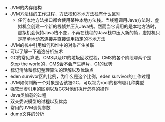 -  JVM的内存结构
- JVM方法栈的工作过程，方法栈和本地方法栈有什么区别
  - 任何本地方法接口都会使用某种本地方法栈。当线程调用Java方法时，虚拟机会创建一个新的栈帧并压入Java栈。然而当它调用的是本地方法时，虚拟机会保持Java栈不变，不再在线程的Java栈中压入新的帧，虚拟机只是简单地动态连接并直接调用指定的本地方法
- JVM的栈中引用如何和堆中的对象产生关联
- 可以了解一下逃逸分析技术
- GC的常见算法，CMS以及G1的垃圾回收过程，CMS的各个阶段哪两个是Stop the world的，CMS会不会产生碎片，G1的优势
- 标记清除和标记整理算法的理解以及优缺点
- eden survivor区的比例，为什么是这个比例，eden survivor的工作过程
- JVM如何判断一个对象是否该被GC，可以视为root的都有哪几种类型
- 强软弱虚引用的区别以及GC对他们执行怎样的操作
- Java类加载的过程
- 双亲委派模型的过程以及优势
- 常用的JVM调优参数
- dump文件的分析

